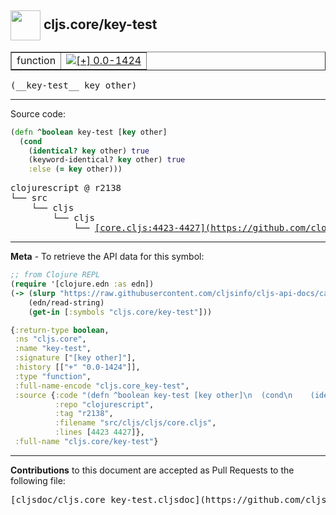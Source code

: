 ## <img width="48px" valign="middle" src="http://i.imgur.com/Hi20huC.png"> cljs.core/key-test

 <table border="1">
<tr>

<td>function</td>
<td><a href="https://github.com/cljsinfo/cljs-api-docs/tree/0.0-1424"><img valign="middle" alt="[+] 0.0-1424" src="https://img.shields.io/badge/+-0.0--1424-lightgrey.svg"></a> </td>
</tr>
</table>

 <samp>
(__key-test__ key other)<br>
</samp>

---





Source code:

```clj
(defn ^boolean key-test [key other]
  (cond
    (identical? key other) true
    (keyword-identical? key other) true
    :else (= key other)))
```

 <pre>
clojurescript @ r2138
└── src
    └── cljs
        └── cljs
            └── <ins>[core.cljs:4423-4427](https://github.com/clojure/clojurescript/blob/r2138/src/cljs/cljs/core.cljs#L4423-L4427)</ins>
</pre>


---

__Meta__ - To retrieve the API data for this symbol:

```clj
;; from Clojure REPL
(require '[clojure.edn :as edn])
(-> (slurp "https://raw.githubusercontent.com/cljsinfo/cljs-api-docs/catalog/cljs-api.edn")
    (edn/read-string)
    (get-in [:symbols "cljs.core/key-test"]))
```

```clj
{:return-type boolean,
 :ns "cljs.core",
 :name "key-test",
 :signature ["[key other]"],
 :history [["+" "0.0-1424"]],
 :type "function",
 :full-name-encode "cljs.core_key-test",
 :source {:code "(defn ^boolean key-test [key other]\n  (cond\n    (identical? key other) true\n    (keyword-identical? key other) true\n    :else (= key other)))",
          :repo "clojurescript",
          :tag "r2138",
          :filename "src/cljs/cljs/core.cljs",
          :lines [4423 4427]},
 :full-name "cljs.core/key-test"}

```

---

__Contributions__ to this document are accepted as Pull Requests to the following file:

 <pre>
[cljsdoc/cljs.core_key-test.cljsdoc](https://github.com/cljsinfo/cljs-api-docs/blob/master/cljsdoc/cljs.core_key-test.cljsdoc)
</pre>

